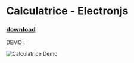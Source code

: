 # Calculatrice - Electronjs

### [download](https://github.com/ttatanepvp123/Calculatrice-Electronjs/releases)

DEMO :

![Calculatrice Demo](https://www.zupimages.net/up/18/28/2rrr.gif)